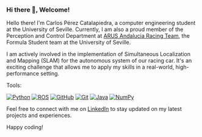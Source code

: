 ### Hi there 👋, Welcome!

<!--
**carperca23/carperca23** is a ✨ _special_ ✨ repository because its `README.md` (this file) appears on your GitHub profile.

Here are some ideas to get you started:

- 🔭 I’m currently working on ...
- 🌱 I’m currently learning ...
- 👯 I’m looking to collaborate on ...
- 🤔 I’m looking for help with ...
- 💬 Ask me about ...
- 📫 How to reach me: ...
- 😄 Pronouns: ...
- ⚡ Fun fact: ...
-->

Hello there! I'm Carlos Pérez Catalapiedra, a computer engineering student at the University of Seville. Currently, I am also a proud member of the Perception and Control Department at [ARUS Andalucia Racing Team](https://www.arusteam.com/), the Formula Student team at the University of Seville.

I am actively involved in the implementation of Simultaneous Localization and Mapping (SLAM) for the autonomous system of our racing car. It's an exciting challenge that allows me to apply my skills in a real-world, high-performance setting.

Tools:

[![Python](https://img.shields.io/badge/Python-3776AB?style=for-the-badge&logo=python&logoColor=white)](https://www.python.org/) [![ROS](https://img.shields.io/badge/ROS-22314E?style=for-the-badge&logo=ros&logoColor=white)](https://www.ros.org/) [![GitHub](https://img.shields.io/badge/GitHub-181717?style=for-the-badge&logo=github&logoColor=white)](your_github_profile) [![Git](https://img.shields.io/badge/Git-F05032?style=for-the-badge&logo=git&logoColor=white)](https://git-scm.com/) [![Java](https://img.shields.io/badge/Java-007396?style=for-the-badge&logo=java&logoColor=white&logoWidth=20)](https://www.oracle.com/java/) [![NumPy](https://img.shields.io/badge/NumPy-013243?style=for-the-badge&logo=numpy&logoColor=white)](https://numpy.org/)

Feel free to connect with me on [LinkedIn](www.linkedin.com/in/carlospereez0) to stay updated on my latest projects and experiences.

Happy coding!
